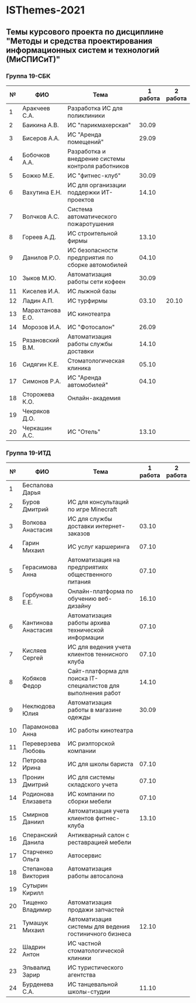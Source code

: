 # ISThemes-2021
## Темы курсового проекта по дисциплине "Методы и средства проектирования информационных систем и технологий (МиСПИСиТ)"


### Группа 19-СБК

|№ |      ФИО            |	Тема	                                              | 1 работа | 2 работа    |
|--|---------------------|------------------------------------------------------|----------|-------------|
|1 |  Аракчеев С.А.      | Разработка ИС для поликлиники                        |          |             |
|2 |  Баикина А.В.       | ИС "парикмахерская"                                  |  30.09   |             |
|3 |  Бисеров А.А.       | ИС "Аренда помещений"                                |  29.09   |             |   
|4 |  Бобочков А.А.      | Разработка и внедрение системы контроля работников   |          |             |
|5 |  Божко М.Е.         | ИС "фитнес-клуб"                                     |  30.09   |             |             
|6 |  Вахутина Е.Н.      | ИС для организации поддержки ИТ-проектов             |  14.10   |             |
|7 |  Волчков А.С.       | Система автоматического пожаротушения                |          |             |        
|8 |  Гореев А.Д.        | ИС строительной фирмы                                |  13.10   |             |
|9 |  Данилов Р.О.       | ИС безопасности предприятия по сборке автомобилей    |  04.10   |             | 
|10|  Зыков М.Ю.         | Автоматизация работы сети кофеен                     |  30.09   |             |
|11|  Киселев И.А.       | ИС лыжной базы                                       |          |             |
|12|  Ладин А.П.         | ИС турфирмы                                          |  03.10   |  20.10      |
|13|  Марахтанова Е.О.   | ИС кинотеатра                                        |          |             |
|14|  Морозов И.А.       | ИС "Фотосалон"                                       |  26.09   | |
|15|  Рязановский В.М.   | Автоматизация работы службы доставки                 |  14.10   | |
|16|  Сидягин К.Е.       | Стоматологическая клиника                            |  05.10   | |
|17|  Симонов Р.А.       | ИС "Аренда автомобилей"                              |  04.10   | |
|18|  Сторожева К.О.     | Онлайн-академия                                      |          | |
|19|  Чекряков Д.О.      |                                                      |          | |
|20|  Черкашин А.С.      | ИС "Отель"                                           |  13.10   | |

### Группа 19-ИТД

|№ |      ФИО            |	Тема	| 1 работа | 2 работа |
|--|---------------------|--------|----------|----------|
|1 |  Беспалова Дарья      |  | | |
|2 |  Буров Дмитрий       | ИС для консультаций по игре Minecraft | | |
|3 |  Волкова Анастасия     | ИС для службы доставки интернет-заказов |  03.10 | |
|4 |  Гарин Михаил       | ИС услуг каршеринга | 07.10 | |
|5 |  Герасимова Анна         | Автоматизация на предприятиях общественного питания | 07.10 | |
|8 |  Горбунова Е.Е.     | Онлайн-платформа по обучению веб-дизайну | 16.10 | |
|6 |  Кантинова Анастасия      | Автоматизация работы архива технической информации |   07.10  | |
|7 |  Кисляев Сергей       | ИС для ведения учета клиентов теннисного клуба | 07.10 |   |
|8 |  Кобяков Федор      |  Сайт-платформа для поиска IT-специалистов для выполнения работ |    14.10       | |
|9 |  Неклюдова Юлия        | Автоматизация работы в магазине одежды | 30.09  | |
|10|  Парамонова Анна       | ИС работы кинотеатра |      | |
|11|  Переверзева Любовь         | ИС риэлторской компании | | |
|12|  Петрова Ирина       | ИС для школы бариста |  07.10   | |
|13|  Пронин Дмитрий         | ИС для системы складского учета | 07.10 | |
|14|  Родионова Елизавета   | ИС компании по сборки мебели | 07.10 | |
|15|  Смирнов Даниил       | Автоматизация учета клиентов фитнес-клуба | 13.10| |
|16|  Сперанский Данила   | Антикварный салон с реставрацией мебели | | |
|17|  Старченко Ольга       | Автосервис | | |
|18|  Степанова Виктория       | Автоматизация работы автосалона  | | |
|19|  Сутырин Кирилл     |  | | |
|20|  Тищенко Владимир      | Автоматизация продажи запчастей | | |
|21|  Тумашук Михаил      |  Автоматизация системы для ведения гостиничного бизнеса  | 12.10 | |
|22|  Шадрин Антон      | ИС частной стоматологической клиники | | |
|23|  Эльвалид Зарир      |  ИС туристического агентства| |
|24|  Бурденева С.А.     | ИС танцевальной школы-студии | 11.10 | |
